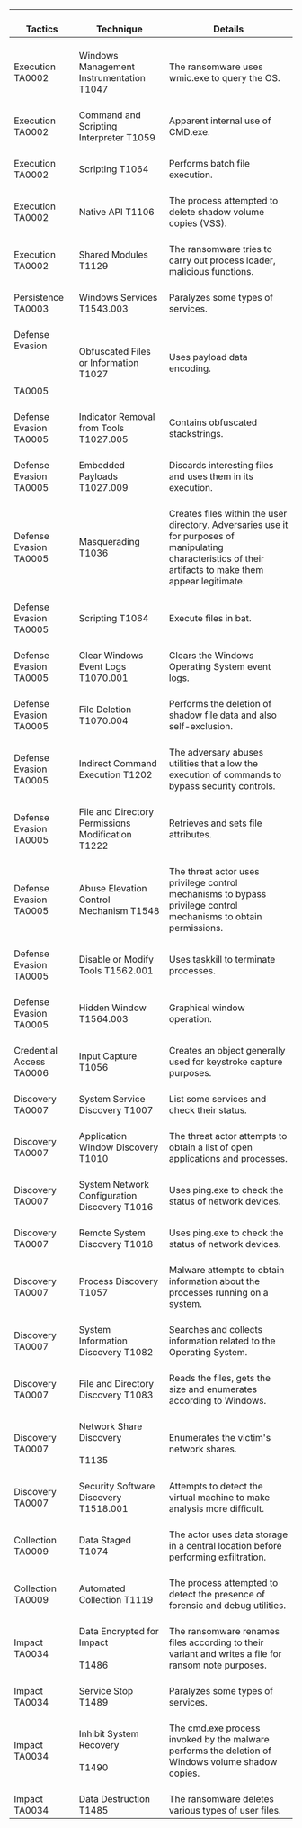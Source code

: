 |    <br>Tactics    	|    <br>Technique    	|    <br>Details    	|
|---	|---	|---	|
|    <br>Execution TA0002    	|    <br>Windows Management Instrumentation T1047    	|    <br>The ransomware uses wmic.exe to query the OS.    	|
|    <br>Execution TA0002    	|    <br>Command   and Scripting Interpreter T1059    	|    <br>Apparent   internal use of CMD.exe.    	|
|    <br>Execution TA0002    	|    <br>Scripting T1064    	|    <br>Performs batch file execution.    	|
|    <br>Execution TA0002    	|    <br>Native API   T1106    	|    <br>The   process attempted to delete shadow volume copies (VSS).    	|
|    <br>Execution TA0002    	|    <br>Shared Modules T1129    	|    <br>The ransomware tries to carry out process   loader, malicious functions.    	|
|    <br>Persistence TA0003    	|    <br>Windows   Services T1543.003    	|    <br>Paralyzes   some types of services.     	|
|    <br>Defense Evasion<br>   <br> <br>   <br>TA0005    	|    <br>Obfuscated Files or Information T1027    	|    <br>Uses payload data encoding.    	|
|    <br>Defense Evasion TA0005    	|    <br>Indicator   Removal from Tools T1027.005    	|    <br>Contains   obfuscated stackstrings.     	|
|    <br>Defense Evasion TA0005    	|    <br>Embedded Payloads T1027.009    	|    <br>Discards interesting files and uses them in its   execution.    	|
|    <br>Defense Evasion TA0005    	|    <br>Masquerading   T1036    	|    <br>Creates   files within the user directory. Adversaries use it for purposes of   manipulating characteristics of their artifacts to make them appear   legitimate.    	|
|    <br>Defense Evasion TA0005    	|    <br>Scripting T1064    	|    <br>Execute files in bat.    	|
|    <br>Defense Evasion TA0005    	|    <br>Clear   Windows Event Logs T1070.001    	|    <br>Clears the   Windows Operating System event logs.    	|
|    <br>Defense Evasion TA0005    	|    <br>File Deletion T1070.004    	|    <br>Performs the deletion of shadow file data and   also self-exclusion.    	|
|    <br>Defense Evasion TA0005    	|    <br>Indirect   Command Execution T1202    	|    <br>The   adversary abuses utilities that allow the execution of commands to bypass   security controls.    	|
|    <br>Defense Evasion TA0005    	|    <br>File and Directory Permissions Modification T1222    	|    <br>Retrieves and sets file attributes.     	|
|    <br>Defense Evasion TA0005    	|    <br>Abuse   Elevation Control Mechanism T1548    	|    <br>The threat   actor uses privilege control mechanisms to bypass privilege control   mechanisms to obtain permissions.    	|
|    <br>Defense Evasion TA0005    	|    <br>Disable or Modify Tools T1562.001    	|    <br>Uses taskkill to terminate processes.    	|
|    <br>Defense Evasion TA0005    	|    <br>Hidden   Window T1564.003    	|    <br>Graphical   window operation.    	|
|    <br>Credential Access  TA0006    	|    <br>Input Capture T1056    	|    <br>Creates an object generally used for keystroke   capture purposes.    	|
|    <br>Discovery TA0007    	|    <br>System   Service Discovery T1007    	|    <br>List some   services and check their status.    	|
|    <br>Discovery TA0007    	|    <br>Application Window Discovery T1010    	|    <br>The threat actor attempts to obtain a list of   open applications and processes.    	|
|    <br>Discovery TA0007    	|    <br>System   Network Configuration Discovery T1016    	|    <br>Uses   ping.exe to check the status of network devices.    	|
|    <br>Discovery TA0007    	|    <br>Remote System Discovery T1018    	|    <br>Uses ping.exe to check the status of network   devices.    	|
|    <br>Discovery TA0007    	|    <br>Process   Discovery T1057    	|    <br>Malware   attempts to obtain information about the processes running on a system.    	|
|    <br>Discovery TA0007    	|    <br>System Information Discovery T1082    	|    <br>Searches and collects information related to the   Operating System.    	|
|    <br>Discovery TA0007    	|    <br>File and   Directory Discovery T1083    	|    <br>Reads the   files, gets the size and enumerates according to Windows.    	|
|    <br>Discovery TA0007    	|    <br>Network Share Discovery <br>   <br>T1135    	|    <br>Enumerates the victim's network shares.    	|
|    <br>Discovery TA0007    	|    <br>Security   Software Discovery  T1518.001    	|    <br>Attempts   to detect the virtual machine to make analysis more difficult.    	|
|    <br>Collection TA0009    	|    <br>Data Staged T1074    	|    <br>The actor uses data storage in a central   location before performing exfiltration.    	|
|    <br>Collection TA0009    	|    <br>Automated   Collection T1119    	|    <br>The   process attempted to detect the presence of forensic and debug utilities.    	|
|    <br>Impact TA0034    	|    <br>Data Encrypted for Impact<br>   <br>T1486    	|    <br>The ransomware renames files according to their   variant and writes a file for ransom note purposes.    	|
|    <br>Impact TA0034    	|    <br>Service   Stop T1489    	|    <br>Paralyzes   some types of services.    	|
|    <br>Impact TA0034    	|    <br>Inhibit System Recovery<br>   <br>T1490    	|    <br>The cmd.exe process invoked by the malware   performs the deletion of Windows volume shadow copies.    	|
|    <br>Impact TA0034    	|    <br>Data   Destruction T1485    	|    <br>The   ransomware deletes various types of user files.    	|
